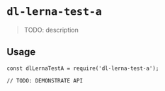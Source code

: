 # `dl-lerna-test-a`

> TODO: description

## Usage

```
const dlLernaTestA = require('dl-lerna-test-a');

// TODO: DEMONSTRATE API
```

